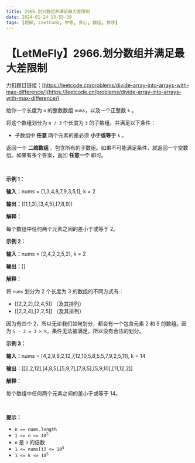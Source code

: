 ```yaml
---
title: 2966.划分数组并满足最大差限制
date: 2024-01-24 13-55-39
tags: [题解, LeetCode, 中等, 贪心, 数组, 排序]
---
```


# 【LetMeFly】2966.划分数组并满足最大差限制

力扣题目链接：[https://leetcode.cn/problems/divide-array-into-arrays-with-max-difference/](https://leetcode.cn/problems/divide-array-into-arrays-with-max-difference/)

<p>给你一个长度为 <code>n</code> 的整数数组 <code>nums</code>，以及一个正整数 <code>k</code> 。</p>

<p>将这个数组划分为&nbsp;<code>n / 3</code>&nbsp;个长度为 <code>3</code> 的子数组，并满足以下条件：</p>

<ul>
	<li>子数组中<strong> 任意 </strong>两个元素的差必须 <strong>小于或等于</strong> <code>k</code> 。</li>
</ul>

<p>返回一个<em> </em><strong>二维数组 </strong>，包含所有的子数组。如果不可能满足条件，就返回一个空数组。如果有多个答案，返回 <strong>任意一个</strong> 即可。</p>

<p>&nbsp;</p>

<p><strong class="example">示例 1：</strong></p>

<div class="example-block">
<p><span class="example-io"><b>输入：</b>nums = [1,3,4,8,7,9,3,5,1], k = 2</span></p>

<p><span class="example-io"><b>输出：</b>[[1,1,3],[3,4,5],[7,8,9]]</span></p>

<p><strong>解释：</strong></p>

<p>每个数组中任何两个元素之间的差小于或等于 2。</p>
</div>

<p><strong class="example">示例 2：</strong></p>

<div class="example-block">
<p><span class="example-io"><b>输入：</b></span><span class="example-io">nums = [2,4,2,2,5,2], k = 2</span></p>

<p><span class="example-io"><b>输出：</b></span><span class="example-io">[]</span></p>

<p><strong>解释：</strong></p>

<p>将&nbsp;<code>nums</code>&nbsp;划分为 2 个长度为 3 的数组的不同方式有：</p>

<ul>
	<li>[[2,2,2],[2,4,5]] （及其排列）</li>
	<li>[[2,2,4],[2,2,5]] （及其排列）</li>
</ul>

<p>因为有四个 2，所以无论我们如何划分，都会有一个包含元素 2 和 5 的数组。因为&nbsp;<code>5 - 2 = 3 &gt; k</code>，条件无法被满足，所以没有合法的划分。</p>
</div>

<p><strong class="example">示例 3：</strong></p>

<div class="example-block">
<p><span class="example-io"><b>输入：</b></span><span class="example-io">nums = [4,2,9,8,2,12,7,12,10,5,8,5,5,7,9,2,5,11], k = 14</span></p>

<p><span class="example-io"><b>输出：</b></span><span class="example-io">[[2,2,12],[4,8,5],[5,9,7],[7,8,5],[5,9,10],[11,12,2]]</span></p>

<p><strong>解释：</strong></p>

<p>每个数组中任何两个元素之间的差小于或等于 14。</p>
</div>

<p>&nbsp;</p>

<p><strong>提示：</strong></p>

<ul>
	<li><code>n == nums.length</code></li>
	<li><code>1 &lt;= n &lt;= 10<sup>5</sup></code></li>
	<li><code>n</code> 是 <code>3</code> 的倍数</li>
	<li><code>1 &lt;= nums[i] &lt;= 10<sup>5</sup></code></li>
	<li><code>1 &lt;= k &lt;= 10<sup>5</sup></code></li>
</ul>


    